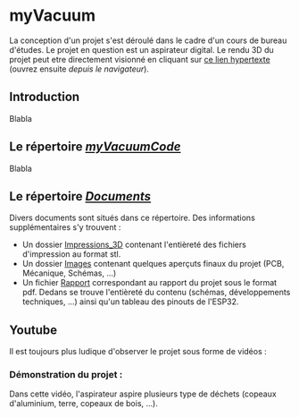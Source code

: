 # myVacuum
La conception d'un projet s'est déroulé dans le cadre d'un cours de bureau d'études. Le projet en question est un aspirateur digital. 
Le rendu 3D du projet peut etre directement visionné en cliquant sur [ce lien hypertexte](https://a360.co/3LSl4pl) (ouvrez ensuite *depuis le navigateur*).

## Introduction
Blabla

## Le répertoire [*myVacuumCode*](https://github.com/DavideDiVenti/myVacuum/tree/main/myVacuumCode)
Blabla

## Le répertoire [*Documents*](https://github.com/DavideDiVenti/myVacuum/tree/main/Documents)
Divers documents sont situés dans ce répertoire. Des informations supplémentaires s'y trouvent :
* Un dossier [Impressions_3D]() contenant l'entièreté des fichiers d'impression au format stl. 
* Un dossier [Images](https://github.com/DavideDiVenti/myVacuum/tree/main/Documents/Images) contenant quelques aperçuts finaux du projet (PCB, Mécanique, Schémas, ...)
* Un fichier [Rapport]() correspondant au rapport du projet sous le format pdf. Dedans se trouve l'entièreté du contenu (schémas, développements techniques, ...) ainsi qu'un tableau des pinouts de l'ESP32.

## Youtube
Il est toujours plus ludique d'observer le projet sous forme de vidéos :

### Démonstration du projet :
Dans cette vidéo, l'aspirateur aspire plusieurs type de déchets (copeaux d'aluminium, terre, copeaux de bois, ...).

